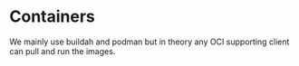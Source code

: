 # Containers

We mainly use buildah and podman but in theory any OCI supporting client can pull and run the images.
